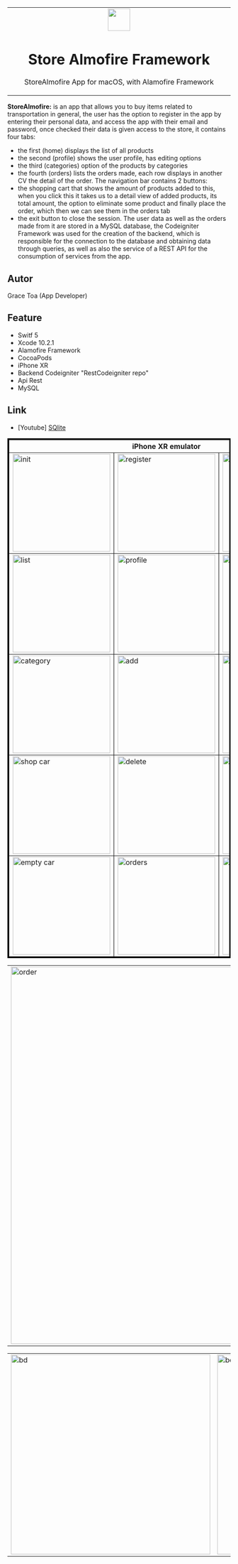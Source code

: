 <table align="center"><tr><td align="center" width="9999">
<img src="https://user-images.githubusercontent.com/10947013/61404117-0eb9bf80-a8d7-11e9-89ff-7b07a5491101.png" width="50" >

# Store Almofire Framework

StoreAlmofire App for macOS, with Alamofire Framework
</td></tr></table>

<strong>StoreAlmofire:</strong> is an app that allows you to buy items related to transportation in general,
the user has the option to register in the app by entering their personal data, and access the app with their email and password, once checked their data is given access to the store, it contains four tabs:
- the first (home) displays the list of all products
- the second (profile) shows the user profile, has editing options
- the third (categories) option of the products by categories
- the fourth (orders) lists the orders made, each row displays in another CV the detail of the order.
The navigation bar contains 2 buttons:
- the shopping cart that shows the amount of products added to this, when you click this it takes us to a detail view of added products, its total amount, the option to eliminate some product and finally place the order, which then we can see them in the orders tab
- the exit button to close the session.
The user data as well as the orders made from it are stored in a MySQL database, the Codeigniter Framework was used for the creation of the backend, which is responsible for the connection to the database and obtaining data through queries, as well as also the service of a REST API for the consumption of services from the app.

## Autor
Grace Toa  (App Developer)

## Feature
- Switf 5
- Xcode 10.2.1
- Alamofire Framework
- CocoaPods
- iPhone XR
- Backend Codeigniter "RestCodeigniter repo"
- Api Rest
- MySQL

 ## Link
 - [Youtube] [SQlite](https://youtu.be/BcNAb_s-wiQ)

<table border="3" bordercolor="black" align="center">
    <tr>
        <th colspan="3">iPhone XR emulator </th> 
    </tr>
    <tr>
        <td><img src="https://user-images.githubusercontent.com/10947013/61524597-08caf800-aa17-11e9-999a-5a5a061fa7ba.png" width="220" alt="init"></td>
        <td><img src="https://user-images.githubusercontent.com/10947013/61524785-78d97e00-aa17-11e9-9e29-bda0c03dbcfa.png"             width="220" alt="register"></td>
        <td><img src="https://user-images.githubusercontent.com/10947013/61524847-973f7980-aa17-11e9-83c6-6c7707305a42.png"              width="220" alt="login"></td>      
    </tr>
        <tr>
        <td><img src="https://user-images.githubusercontent.com/10947013/61524912-bdfdb000-aa17-11e9-981e-42066323d933.png"             width="220" alt="list"></td>
        <td><img src="https://user-images.githubusercontent.com/10947013/61524991-dff73280-aa17-11e9-8b25-eba7fd6a540d.png"             width="220" alt="profile"></td>
        <td><img src="https://user-images.githubusercontent.com/10947013/61525054-f7ceb680-aa17-11e9-961d-5cd1797f9e74.png"              width="220" alt="categories"></td>      
    </tr>
     <tr>
        <td><img src="https://user-images.githubusercontent.com/10947013/61525167-26e52800-aa18-11e9-8339-4a47e39bd2ee.png"             width="220" alt="category"></td>
        <td><img src="https://user-images.githubusercontent.com/10947013/61525235-4419f680-aa18-11e9-999a-4dcda80c3c84.png"             width="220" alt="add"></td>
        <td><img src="https://user-images.githubusercontent.com/10947013/61525300-64e24c00-aa18-11e9-8aaa-88539ede0ad7.png"              width="220" alt="add"></td>      
    </tr>
    <tr>
        <td><img src="https://user-images.githubusercontent.com/10947013/61525381-96f3ae00-aa18-11e9-96a5-081662f495f0.png"             width="220" alt="shop car"></td>
        <td><img src="https://user-images.githubusercontent.com/10947013/61525437-b5f24000-aa18-11e9-80e3-8772b8815084.png"             width="220" alt="delete"></td>
        <td><img src="https://user-images.githubusercontent.com/10947013/61525486-d15d4b00-aa18-11e9-8657-f8c92622a3a0.png"              width="220" alt="delete"></td>      
    </tr>
     <tr>
        <td><img src="https://user-images.githubusercontent.com/10947013/61525639-1c775e00-aa19-11e9-8750-59e245c06406.png"             width="220" alt="empty car"></td>
        <td><img src="https://user-images.githubusercontent.com/10947013/61525695-34e77880-aa19-11e9-8dcf-7f5a28f69f02.png"             width="220" alt="orders"></td>
        <td><img src="https://user-images.githubusercontent.com/10947013/61525730-4d579300-aa19-11e9-8635-845ec09a810a.png"              width="220" alt="order"></td>      
      </tr>
</table>
<table>
    <tr>
        <td><img src="https://user-images.githubusercontent.com/10947013/61525810-74ae6000-aa19-11e9-8114-e1d6282a9483.png"              width="850" alt="order"></td>      
      </tr>
 </table>
 <table>
    <tr>
        <td><img src="https://user-images.githubusercontent.com/10947013/61526200-3f564200-aa1a-11e9-9db3-31795774a7d6.png"              width="450" alt="bd"></td>     
                <td><img src="https://user-images.githubusercontent.com/10947013/61526271-67de3c00-aa1a-11e9-9588-992392237a32.png"              width="450" alt="bd"></td>      
                <td><img src="https://user-images.githubusercontent.com/10947013/61526302-7a587580-aa1a-11e9-9ea3-a23e546bf1be.png"              width="450" alt="bd"></td>      
      </tr>
 </table>
